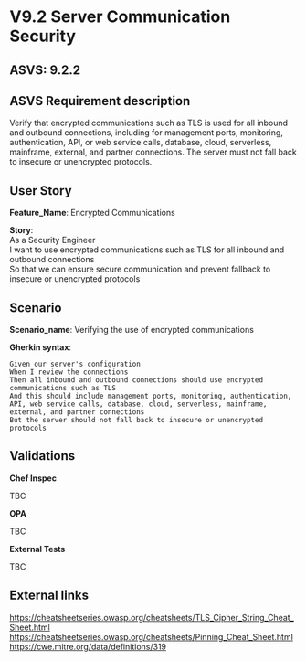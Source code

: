 # V9.2 Server Communication Security

## ASVS: 9.2.2

## ASVS Requirement description

Verify that encrypted communications such as TLS is used for all
inbound and outbound connections, including for management ports,
monitoring, authentication, API, or web service calls, database,
cloud, serverless, mainframe, external, and partner connections.
The server must not fall back to insecure or unencrypted protocols.

## User Story

**Feature_Name**: Encrypted Communications

**Story**:\
As a Security Engineer\
I want to use encrypted communications such as TLS for all inbound and outbound connections\
So that we can ensure secure communication and prevent fallback to insecure or unencrypted protocols

## Scenario

**Scenario_name**: Verifying the use of encrypted communications

**Gherkin syntax**:

```gherkin
Given our server's configuration
When I review the connections
Then all inbound and outbound connections should use encrypted communications such as TLS
And this should include management ports, monitoring, authentication, API, web service calls, database, cloud, serverless, mainframe, external, and partner connections
But the server should not fall back to insecure or unencrypted protocols
```

## Validations

**Chef Inspec**

TBC

**OPA**

TBC

**External Tests**

TBC

## External links

<https://cheatsheetseries.owasp.org/cheatsheets/TLS_Cipher_String_Cheat_Sheet.html> \
<https://cheatsheetseries.owasp.org/cheatsheets/Pinning_Cheat_Sheet.html> \
<https://cwe.mitre.org/data/definitions/319>
